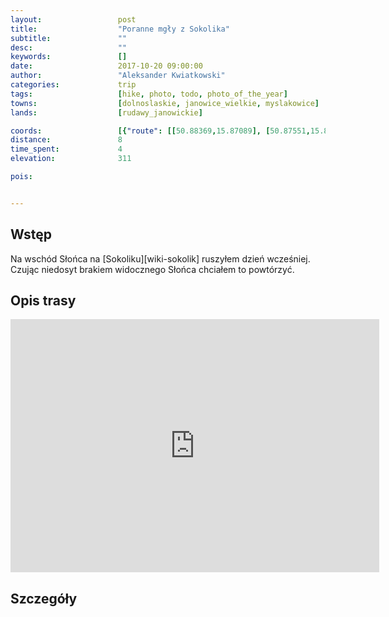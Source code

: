 ```yaml
---
layout:                 post
title:                  "Poranne mgły z Sokolika"
subtitle:               ""
desc:                   ""
keywords:               []
date:                   2017-10-20 09:00:00
author:                 "Aleksander Kwiatkowski"
categories:             trip
tags:                   [hike, photo, todo, photo_of_the_year]
towns:                  [dolnoslaskie, janowice_wielkie, myslakowice]
lands:                  [rudawy_janowickie]

coords:                 [{"route": [[50.88369,15.87089], [50.87551,15.86901], [50.86717,15.87115], [50.86890,15.86523]], "type": "hike"}]
distance:               8
time_spent:             4
elevation:              311  

pois:


---
```



Wstęp
-----

Na wschód Słońca na [Sokoliku][wiki-sokolik] ruszyłem dzień wcześniej. Czując niedosyt
brakiem widocznego Słońca chciałem to powtórzyć.

Opis trasy
----------

<iframe height='405' width='590' frameborder='0' allowtransparency='true' scrolling='no' src='https://www.strava.com/activities/1238742327/embed/5b4d9e2b24b4b5a5ea213e3fef1b12e0586f2469'></iframe>

Szczegóły
---------
